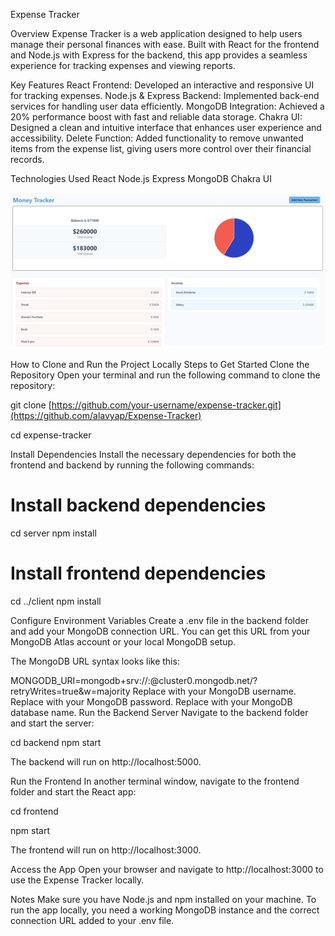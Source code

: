 Expense Tracker

Overview
Expense Tracker is a web application designed to help users manage their personal finances with ease. Built with React for the frontend and Node.js with Express for the backend, this app provides a seamless experience for tracking expenses and viewing reports.

Key Features
React Frontend: Developed an interactive and responsive UI for tracking expenses.
Node.js & Express Backend: Implemented back-end services for handling user data efficiently.
MongoDB Integration: Achieved a 20% performance boost with fast and reliable data storage.
Chakra UI: Designed a clean and intuitive interface that enhances user experience and accessibility.
Delete Function: Added functionality to remove unwanted items from the expense list, giving users more control over their financial records.

Technologies Used
React
Node.js
Express
MongoDB
Chakra UI

![ScreenShot](/expenseTracker.png)


How to Clone and Run the Project Locally
Steps to Get Started
Clone the Repository Open your terminal and run the following command to clone the repository:


git clone [https://github.com/your-username/expense-tracker.git](https://github.com/alavyap/Expense-Tracker)

cd expense-tracker

Install Dependencies Install the necessary dependencies for both the frontend and backend by running the following commands:


# Install backend dependencies

cd server
npm install

# Install frontend dependencies

cd ../client
npm install

Configure Environment Variables Create a .env file in the backend folder and add your MongoDB connection URL. You can get this URL from your MongoDB Atlas account or your local MongoDB setup.

The MongoDB URL syntax looks like this:

MONGODB_URI=mongodb+srv://<username>:<password>@cluster0.mongodb.net/<dbname>?retryWrites=true&w=majority
Replace <username> with your MongoDB username.
Replace <password> with your MongoDB password.
Replace <dbname> with your MongoDB database name.
Run the Backend Server Navigate to the backend folder and start the server:


cd backend
npm start

The backend will run on http://localhost:5000.

Run the Frontend In another terminal window, navigate to the frontend folder and start the React app:

cd frontend

npm start

The frontend will run on http://localhost:3000.

Access the App Open your browser and navigate to http://localhost:3000 to use the Expense Tracker locally.

Notes
Make sure you have Node.js and npm installed on your machine.
To run the app locally, you need a working MongoDB instance and the correct connection URL added to your .env file.
